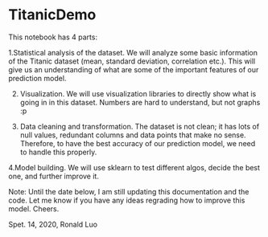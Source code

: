 # TitanicDemo



This notebook has 4 parts:

1.Statistical analysis of the dataset. We will analyze some basic information of the Titanic dataset (mean, standard deviation, correlation etc.). This will give us an understanding of what are some of the important features of our prediction model.

2. Visualization. We will use visualization libraries to directly show what is going in in this dataset. Numbers are hard to understand, but not graphs :p

3. Data cleaning and transformation. The dataset is not clean; it has lots of null values, redundant columns and data points that make no sense. Therefore, to have the best accuracy of our prediction model, we need to handle this properly.

4.Model building. We will use sklearn to test different algos, decide the best one, and further improve it.

Note: Until the date below, I am still updating this documentation and the code. Let me know if you have any ideas regrading how to improve this model. Cheers.

Spet. 14, 2020, Ronald Luo
